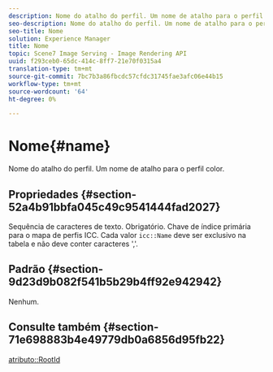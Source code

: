 ```yaml
---
description: Nome do atalho do perfil. Um nome de atalho para o perfil color.
seo-description: Nome do atalho do perfil. Um nome de atalho para o perfil color.
seo-title: Nome
solution: Experience Manager
title: Nome
topic: Scene7 Image Serving - Image Rendering API
uuid: f293ceb0-65dc-414c-8ff7-21e70f0315a4
translation-type: tm+mt
source-git-commit: 7bc7b3a86fbcdc57cfdc31745fae3afc06e44b15
workflow-type: tm+mt
source-wordcount: '64'
ht-degree: 0%

---
```



# Nome{#name}

Nome do atalho do perfil. Um nome de atalho para o perfil color.

## Propriedades {#section-52a4b91bbfa045c49c9541444fad2027}

Sequência de caracteres de texto. Obrigatório. Chave de índice primária para o mapa de perfis ICC. Cada valor `icc::Name` deve ser exclusivo na tabela e não deve conter caracteres &#39;,&#39;.

## Padrão {#section-9d23d9b082f541b5b29b4ff92e942942}

Nenhum.

## Consulte também {#section-71e698883b4e49779db0a6856d95fb22}

[atributo::RootId](../../../../../ir-api/material-cat/image-rendering-api-ref/c-ir-material-catalog/c-ir-attributes-reference/r-ir-rootid.md#reference-54b42b7125824be593378c1accb70d5a)
